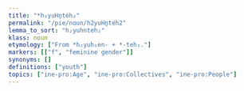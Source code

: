 ```yaml
---
title: "*h₂yuHn̥téh₂"
permalink: "/pie/noun/h2yuHn̥téh2"
lemma_to_sort: "h₂yuhnteh₂"
klass: noun
etymology: ["From *h₂yuh₁en- +‎ *-teh₂."]
markers: [["f", "feminine gender"]]
synonyms: []
definitions: ["youth"]
topics: ["ine-pro:Age", "ine-pro:Collectives", "ine-pro:People"]
---
```

